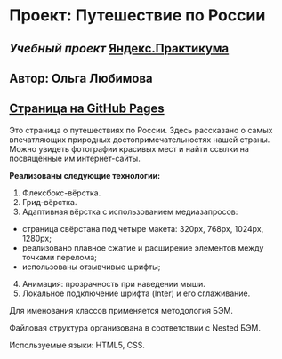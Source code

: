 # **Проект: Путешествие по России**
## *Учебный проект* [Яндекс.Практикума](https://practicum.yandex.ru/)

## Автор: Ольга Любимова

## [Страница на GitHub Pages](https://aelia5.github.io/russian-travel/)

Это страница о путешествиях по России. Здесь рассказано о самых впечатляющих природных достопримечательностях нашей страны. Можно увидеть фотографии красивых мест и найти ссылки на  посвящённые им интернет-сайты.

**Реализованы следующие технологии:**

1. Флексбокс-вёрстка.
2. Грид-вёрстка.
3. Адаптивная вёрстка с использованием медиазапросов:
* страница свёрстана под четыре макета: 320px, 768px, 1024px, 1280px;
* реализовано плавное сжатие и расширение элементов между точками перелома;
* использованы отзывчивые шрифты;
4. Анимация: прозрачность при наведении мыши.
5. Локальное подключение шрифта (Inter) и его сглаживание.

Для именования классов применяется методология БЭМ.

Файловая структура организована в соответствии с Nested БЭМ.

Используемые языки: HTML5, CSS.


